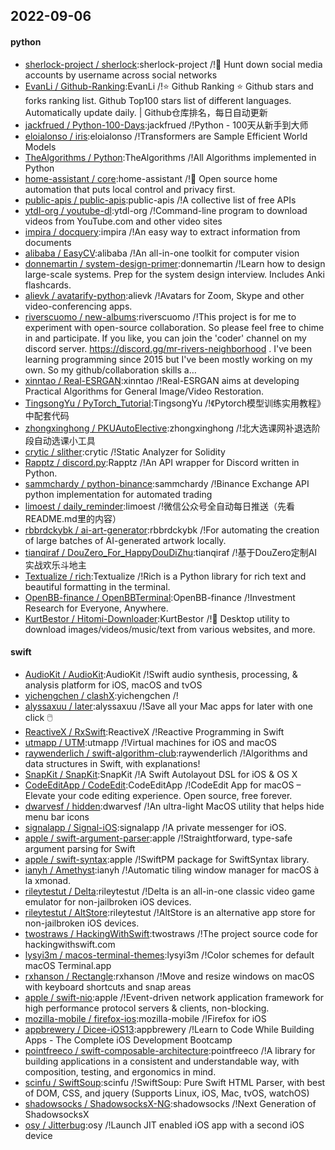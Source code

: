 ## 2022-09-06

#### python
* [sherlock-project / sherlock](https://github.com/sherlock-project/sherlock):sherlock-project /!🔎
Hunt down social media accounts by username across social networks
* [EvanLi / Github-Ranking](https://github.com/EvanLi/Github-Ranking):EvanLi /!⭐
Github Ranking
⭐
Github stars and forks ranking list. Github Top100 stars list of different languages. Automatically update daily. | Github仓库排名，每日自动更新
* [jackfrued / Python-100-Days](https://github.com/jackfrued/Python-100-Days):jackfrued /!Python - 100天从新手到大师
* [eloialonso / iris](https://github.com/eloialonso/iris):eloialonso /!Transformers are Sample Efficient World Models
* [TheAlgorithms / Python](https://github.com/TheAlgorithms/Python):TheAlgorithms /!All Algorithms implemented in Python
* [home-assistant / core](https://github.com/home-assistant/core):home-assistant /!🏡
Open source home automation that puts local control and privacy first.
* [public-apis / public-apis](https://github.com/public-apis/public-apis):public-apis /!A collective list of free APIs
* [ytdl-org / youtube-dl](https://github.com/ytdl-org/youtube-dl):ytdl-org /!Command-line program to download videos from YouTube.com and other video sites
* [impira / docquery](https://github.com/impira/docquery):impira /!An easy way to extract information from documents
* [alibaba / EasyCV](https://github.com/alibaba/EasyCV):alibaba /!An all-in-one toolkit for computer vision
* [donnemartin / system-design-primer](https://github.com/donnemartin/system-design-primer):donnemartin /!Learn how to design large-scale systems. Prep for the system design interview. Includes Anki flashcards.
* [alievk / avatarify-python](https://github.com/alievk/avatarify-python):alievk /!Avatars for Zoom, Skype and other video-conferencing apps.
* [riverscuomo / new-albums](https://github.com/riverscuomo/new-albums):riverscuomo /!This project is for me to experiment with open-source collaboration. So please feel free to chime in and participate. If you like, you can join the 'coder' channel on my discord server. https://discord.gg/mr-rivers-neighborhood . I've been learning programming since 2015 but I've been mostly working on my own. So my github/collaboration skills a…
* [xinntao / Real-ESRGAN](https://github.com/xinntao/Real-ESRGAN):xinntao /!Real-ESRGAN aims at developing Practical Algorithms for General Image/Video Restoration.
* [TingsongYu / PyTorch_Tutorial](https://github.com/TingsongYu/PyTorch_Tutorial):TingsongYu /!《Pytorch模型训练实用教程》中配套代码
* [zhongxinghong / PKUAutoElective](https://github.com/zhongxinghong/PKUAutoElective):zhongxinghong /!北大选课网补退选阶段自动选课小工具
* [crytic / slither](https://github.com/crytic/slither):crytic /!Static Analyzer for Solidity
* [Rapptz / discord.py](https://github.com/Rapptz/discord.py):Rapptz /!An API wrapper for Discord written in Python.
* [sammchardy / python-binance](https://github.com/sammchardy/python-binance):sammchardy /!Binance Exchange API python implementation for automated trading
* [limoest / daily_reminder](https://github.com/limoest/daily_reminder):limoest /!微信公众号全自动每日推送（先看README.md里的内容）
* [rbbrdckybk / ai-art-generator](https://github.com/rbbrdckybk/ai-art-generator):rbbrdckybk /!For automating the creation of large batches of AI-generated artwork locally.
* [tianqiraf / DouZero_For_HappyDouDiZhu](https://github.com/tianqiraf/DouZero_For_HappyDouDiZhu):tianqiraf /!基于DouZero定制AI实战欢乐斗地主
* [Textualize / rich](https://github.com/Textualize/rich):Textualize /!Rich is a Python library for rich text and beautiful formatting in the terminal.
* [OpenBB-finance / OpenBBTerminal](https://github.com/OpenBB-finance/OpenBBTerminal):OpenBB-finance /!Investment Research for Everyone, Anywhere.
* [KurtBestor / Hitomi-Downloader](https://github.com/KurtBestor/Hitomi-Downloader):KurtBestor /!🍰
Desktop utility to download images/videos/music/text from various websites, and more.

#### swift
* [AudioKit / AudioKit](https://github.com/AudioKit/AudioKit):AudioKit /!Swift audio synthesis, processing, & analysis platform for iOS, macOS and tvOS
* [yichengchen / clashX](https://github.com/yichengchen/clashX):yichengchen /!
* [alyssaxuu / later](https://github.com/alyssaxuu/later):alyssaxuu /!Save all your Mac apps for later with one click
🖱️
* [ReactiveX / RxSwift](https://github.com/ReactiveX/RxSwift):ReactiveX /!Reactive Programming in Swift
* [utmapp / UTM](https://github.com/utmapp/UTM):utmapp /!Virtual machines for iOS and macOS
* [raywenderlich / swift-algorithm-club](https://github.com/raywenderlich/swift-algorithm-club):raywenderlich /!Algorithms and data structures in Swift, with explanations!
* [SnapKit / SnapKit](https://github.com/SnapKit/SnapKit):SnapKit /!A Swift Autolayout DSL for iOS & OS X
* [CodeEditApp / CodeEdit](https://github.com/CodeEditApp/CodeEdit):CodeEditApp /!CodeEdit App for macOS – Elevate your code editing experience. Open source, free forever.
* [dwarvesf / hidden](https://github.com/dwarvesf/hidden):dwarvesf /!An ultra-light MacOS utility that helps hide menu bar icons
* [signalapp / Signal-iOS](https://github.com/signalapp/Signal-iOS):signalapp /!A private messenger for iOS.
* [apple / swift-argument-parser](https://github.com/apple/swift-argument-parser):apple /!Straightforward, type-safe argument parsing for Swift
* [apple / swift-syntax](https://github.com/apple/swift-syntax):apple /!SwiftPM package for SwiftSyntax library.
* [ianyh / Amethyst](https://github.com/ianyh/Amethyst):ianyh /!Automatic tiling window manager for macOS à la xmonad.
* [rileytestut / Delta](https://github.com/rileytestut/Delta):rileytestut /!Delta is an all-in-one classic video game emulator for non-jailbroken iOS devices.
* [rileytestut / AltStore](https://github.com/rileytestut/AltStore):rileytestut /!AltStore is an alternative app store for non-jailbroken iOS devices.
* [twostraws / HackingWithSwift](https://github.com/twostraws/HackingWithSwift):twostraws /!The project source code for hackingwithswift.com
* [lysyi3m / macos-terminal-themes](https://github.com/lysyi3m/macos-terminal-themes):lysyi3m /!Color schemes for default macOS Terminal.app
* [rxhanson / Rectangle](https://github.com/rxhanson/Rectangle):rxhanson /!Move and resize windows on macOS with keyboard shortcuts and snap areas
* [apple / swift-nio](https://github.com/apple/swift-nio):apple /!Event-driven network application framework for high performance protocol servers & clients, non-blocking.
* [mozilla-mobile / firefox-ios](https://github.com/mozilla-mobile/firefox-ios):mozilla-mobile /!Firefox for iOS
* [appbrewery / Dicee-iOS13](https://github.com/appbrewery/Dicee-iOS13):appbrewery /!Learn to Code While Building Apps - The Complete iOS Development Bootcamp
* [pointfreeco / swift-composable-architecture](https://github.com/pointfreeco/swift-composable-architecture):pointfreeco /!A library for building applications in a consistent and understandable way, with composition, testing, and ergonomics in mind.
* [scinfu / SwiftSoup](https://github.com/scinfu/SwiftSoup):scinfu /!SwiftSoup: Pure Swift HTML Parser, with best of DOM, CSS, and jquery (Supports Linux, iOS, Mac, tvOS, watchOS)
* [shadowsocks / ShadowsocksX-NG](https://github.com/shadowsocks/ShadowsocksX-NG):shadowsocks /!Next Generation of ShadowsocksX
* [osy / Jitterbug](https://github.com/osy/Jitterbug):osy /!Launch JIT enabled iOS app with a second iOS device
